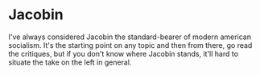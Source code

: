 # Jacobin

I've always considered Jacobin the standard-bearer of modern american socialism. It's the starting point on any topic and then from there, go read the critiques, but if you don't know where Jacobin stands, it'll hard to situate the take on the left in general.

